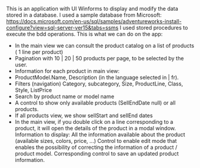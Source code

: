 This is an application with UI Winforms to display and modify the data stored in a database.
I used a sample database from Microsoft: https://docs.microsoft.com/en-us/sql/samples/adventureworks-install-configure?view=sql-server-ver15&tabs=ssms
I used stored procedures to execute the bdd operations.
This is what we can do on the app:

- In the main view we can consult the product catalog on a list of products ( 1 line per product)
- Pagination with 10 | 20 | 50 products per page, to be selected by the user.
- Information for each product in main view:
- ProductModel.Name, Description (in the language selected in | fr).
- Filters (navigation) Category, subcategory, Size, ProductLine, Class, Style, ListPrice
- Search by product name or model name
- A control to show only available products (SellEndDate null) or all products.
- If all products view, we show sellStart and sellEnd dates
- In the main view, if you double click on a line corresponding to a product, it will open the details of the product in a modal window. Information to display:
   All the information available about the product (available sizes, colors, price, ...)
   Control to enable edit mode that enables the possibility of correcting the information of a product / product model. Corresponding control to save an updated product information.
